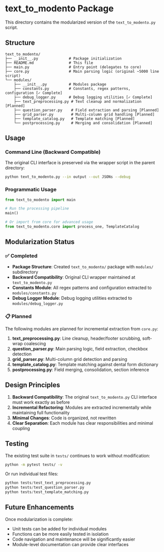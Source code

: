 # text_to_modento Package

This directory contains the modularized version of the `text_to_modento.py` script.

## Structure

```
text_to_modento/
├── __init__.py              # Package initialization
├── README.md                # This file
├── main.py                  # Entry point (delegates to core)
├── core.py                  # Main parsing logic (original ~5000 line script)
└── modules/
    ├── __init__.py          # Modules package
    ├── constants.py         # Constants, regex patterns, configuration [✓ Complete]
    ├── debug_logger.py      # Debug logging utilities [✓ Complete]
    ├── text_preprocessing.py # Text cleanup and normalization [Planned]
    ├── question_parser.py    # Field extraction and parsing [Planned]
    ├── grid_parser.py        # Multi-column grid handling [Planned]
    ├── template_catalog.py   # Template matching [Planned]
    └── postprocessing.py     # Merging and consolidation [Planned]
```

## Usage

### Command Line (Backward Compatible)

The original CLI interface is preserved via the wrapper script in the parent directory:

```bash
python text_to_modento.py --in output --out JSONs --debug
```

### Programmatic Usage

```python
from text_to_modento import main

# Run the processing pipeline
main()

# Or import from core for advanced usage
from text_to_modento.core import process_one, TemplateCatalog
```

## Modularization Status

### ✅ Completed
- **Package Structure**: Created `text_to_modento/` package with `modules/` subdirectory
- **Backward Compatibility**: Original CLI wrapper maintained at `text_to_modento.py`
- **Constants Module**: All regex patterns and configuration extracted to `modules/constants.py`
- **Debug Logger Module**: Debug logging utilities extracted to `modules/debug_logger.py`

### 📋 Planned
The following modules are planned for incremental extraction from `core.py`:

1. **text_preprocessing.py**: Line cleanup, header/footer scrubbing, soft-wrap coalescing
2. **question_parser.py**: Main parsing logic, field extraction, checkbox detection
3. **grid_parser.py**: Multi-column grid detection and parsing
4. **template_catalog.py**: Template matching against dental form dictionary
5. **postprocessing.py**: Field merging, consolidation, section inference

## Design Principles

1. **Backward Compatibility**: The original `text_to_modento.py` CLI interface must work exactly as before
2. **Incremental Refactoring**: Modules are extracted incrementally while maintaining full functionality
3. **Minimal Changes**: Code is organized, not rewritten
4. **Clear Separation**: Each module has clear responsibilities and minimal coupling

## Testing

The existing test suite in `tests/` continues to work without modification:

```bash
python -m pytest tests/ -v
```

Or run individual test files:

```python
python tests/test_text_preprocessing.py
python tests/test_question_parser.py
python tests/test_template_matching.py
```

## Future Enhancements

Once modularization is complete:
- Unit tests can be added for individual modules
- Functions can be more easily tested in isolation
- Code navigation and maintenance will be significantly easier
- Module-level documentation can provide clear interfaces
